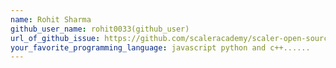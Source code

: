 ```yaml
---
name: Rohit Sharma
github_user_name: rohit0033(github_user)
url_of_github_issue: https://github.com/scaleracademy/scaler-open-source-september-challenge/issues/115
your_favorite_programming_language: javascript python and c++......
---
```

